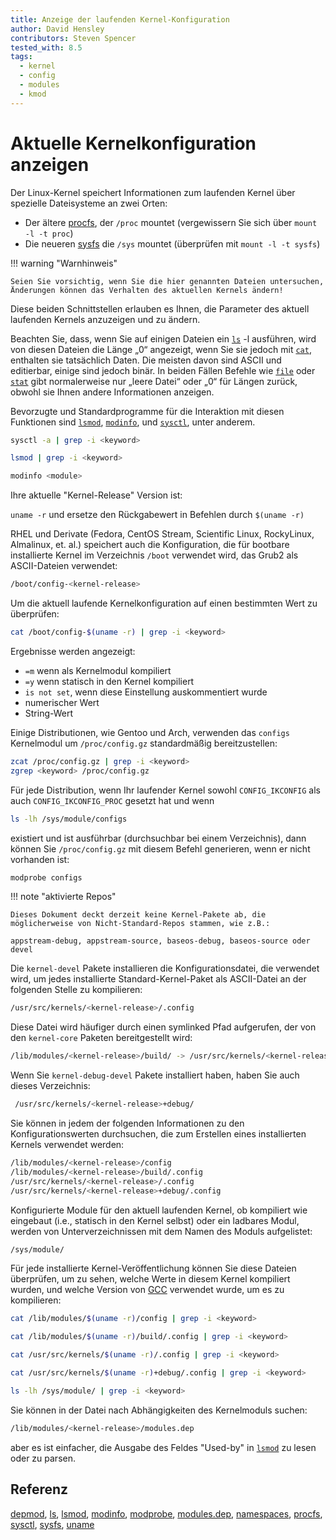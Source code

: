 ```yaml
---
title: Anzeige der laufenden Kernel-Konfiguration
author: David Hensley
contributors: Steven Spencer
tested_with: 8.5
tags:
  - kernel
  - config
  - modules
  - kmod
---
```


# Aktuelle Kernelkonfiguration anzeigen

Der Linux-Kernel speichert Informationen zum laufenden Kernel über spezielle Dateisysteme an zwei Orten:

- Der ältere [procfs](https://man7.org/linux/man-pages/man5/procfs.5.html), der `/proc` mountet (vergewissern Sie sich über `mount -l -t proc`)
- Die neueren [sysfs](https://man7.org/linux/man-pages/man5/sysfs.5.html) die `/sys` mountet (überprüfen mit `mount -l -t sysfs`)

!!! warning "Warnhinweis"

    Seien Sie vorsichtig, wenn Sie die hier genannten Dateien untersuchen, Änderungen können das Verhalten des aktuellen Kernels ändern!

Diese beiden Schnittstellen erlauben es Ihnen, die Parameter des aktuell laufenden Kernels anzuzeigen und zu ändern.

Beachten Sie, dass, wenn Sie auf einigen Dateien ein [`ls`](https://man7.org/linux/man-pages/man1/ls.1.html) -l ausführen, wird von diesen Dateien die Länge „0“ angezeigt, wenn Sie sie jedoch mit [`cat`](https://man7.org/linux/man-pages/man1/cat.1.html), enthalten sie tatsächlich Daten. Die meisten davon sind ASCII und editierbar, einige sind jedoch binär. In beiden Fällen Befehle wie [`file`](https://man7.org/linux/man-pages/man1/file.1.html) oder <a href= „https://man7.org/linux/man-pages/man2/lstat.2.html“>`stat`</a> gibt normalerweise nur „leere Datei“ oder „0“ für Längen zurück, obwohl sie Ihnen andere Informationen anzeigen.

Bevorzugte und Standardprogramme für die Interaktion mit diesen Funktionen sind [`lsmod`](https://man7.org/linux/man-pages/man8/lsmod.8.html), [`modinfo`](https://man7.org/linux/man-pages/man8/modinfo.8.html), und [`sysctl`](https://man7.org/linux/man-pages/man8/sysctl.8.html), unter anderem.

```bash
sysctl -a | grep -i <keyword>
```

```bash
lsmod | grep -i <keyword>
```

```bash
modinfo <module>
```

Ihre aktuelle "Kernel-Release" Version ist:

`uname -r` und ersetze den Rückgabewert in Befehlen durch `$(uname -r)`

RHEL und Derivate (Fedora, CentOS Stream, Scientific Linux, RockyLinux, Almalinux, et. al.) speichert auch die Konfiguration, die für bootbare installierte Kernel im Verzeichnis `/boot` verwendet wird, das Grub2 als ASCII-Dateien verwendet:

```bash
/boot/config-<kernel-release>
```

Um die aktuell laufende Kernelkonfiguration auf einen bestimmten Wert zu überprüfen:

```bash
cat /boot/config-$(uname -r) | grep -i <keyword>
```

Ergebnisse werden angezeigt:

- `=m` wenn als Kernelmodul kompiliert
- `=y` wenn statisch in den Kernel kompiliert
- `is not set`, wenn diese Einstellung auskommentiert wurde
- numerischer Wert
- String-Wert

Einige Distributionen, wie Gentoo und Arch, verwenden das `configs` Kernelmodul um `/proc/config.gz` standardmäßig bereitzustellen:

```bash
zcat /proc/config.gz | grep -i <keyword>
zgrep <keyword> /proc/config.gz
```

Für jede Distribution, wenn Ihr laufender Kernel sowohl `CONFIG_IKCONFIG` als auch `CONFIG_IKCONFIG_PROC` gesetzt hat und wenn

```bash
ls -lh /sys/module/configs
```

existiert und ist ausführbar (durchsuchbar bei einem Verzeichnis), dann können Sie `/proc/config.gz` mit diesem Befehl generieren, wenn er nicht vorhanden ist:

```bash
modprobe configs
```

!!! note "aktivierte Repos"

    Dieses Dokument deckt derzeit keine Kernel-Pakete ab, die möglicherweise von Nicht-Standard-Repos stammen, wie z.B.:
    
    appstream-debug, appstream-source, baseos-debug, baseos-source oder devel

Die `kernel-devel` Pakete installieren die Konfigurationsdatei, die verwendet wird, um jedes installierte Standard-Kernel-Paket als ASCII-Datei an der folgenden Stelle zu kompilieren:

```bash
/usr/src/kernels/<kernel-release>/.config
```

Diese Datei wird häufiger durch einen symlinked Pfad aufgerufen, der von den `kernel-core` Paketen bereitgestellt wird:

```bash
/lib/modules/<kernel-release>/build/ -> /usr/src/kernels/<kernel-release>/
```

Wenn Sie `kernel-debug-devel` Pakete installiert haben, haben Sie auch dieses Verzeichnis:

```bash
 /usr/src/kernels/<kernel-release>+debug/
```

Sie können in jedem der folgenden Informationen zu den Konfigurationswerten durchsuchen, die zum Erstellen eines installierten Kernels verwendet werden:

```bash
/lib/modules/<kernel-release>/config
/lib/modules/<kernel-release>/build/.config
/usr/src/kernels/<kernel-release>/.config
/usr/src/kernels/<kernel-release>+debug/.config
```

Konfigurierte Module für den aktuell laufenden Kernel, ob kompiliert wie eingebaut (i.e., statisch in den Kernel selbst) oder ein ladbares Modul, werden von Unterverzeichnissen mit dem Namen des Moduls aufgelistet:

```bash
/sys/module/
```

Für jede installierte Kernel-Veröffentlichung können Sie diese Dateien überprüfen, um zu sehen, welche Werte in diesem Kernel kompiliert wurden, und welche Version von [GCC](https://man7.org/linux/man-pages/man1/gcc.1.html) verwendet wurde, um es zu kompilieren:

```bash
cat /lib/modules/$(uname -r)/config | grep -i <keyword>
```

```bash
cat /lib/modules/$(uname -r)/build/.config | grep -i <keyword>
```

```bash
cat /usr/src/kernels/$(uname -r)/.config | grep -i <keyword>
```

```bash
cat /usr/src/kernels/$(uname -r)+debug/.config | grep -i <keyword>
```

```bash
ls -lh /sys/module/ | grep -i <keyword>
```

Sie können in der Datei nach Abhängigkeiten des Kernelmoduls suchen:

```bash
/lib/modules/<kernel-release>/modules.dep
```

aber es ist einfacher, die Ausgabe des Feldes "Used-by" in [`lsmod`](https://man7.org/linux/man-pages/man8/lsmod.8.html) zu lesen oder zu parsen.

## Referenz

[depmod](https://man7.org/linux/man-pages/man8/depmod.8.html), [ls](https://man7.org/linux/man-pages/man1/ls.1.html), [lsmod](https://man7.org/linux/man-pages/man8/lsmod.8.html), [modinfo](https://man7.org/linux/man-pages/man8/modinfo.8.html), [modprobe](https://man7.org/linux/man-pages/man8/modprobe.8.html), [modules.dep](https://man7.org/linux/man-pages/man5/modules.dep.5.html), [namespaces](https://man7.org/linux/man-pages/man7/namespaces.7.html), [procfs](https://man7.org/linux/man-pages/man5/procfs.5.html), [sysctl](https://man7.org/linux/man-pages/man8/sysctl.8.html), [sysfs](https://man7.org/linux/man-pages/man5/sysfs.5.html), [uname](https://man7.org/linux/man-pages/man8/uname26.8.html)
